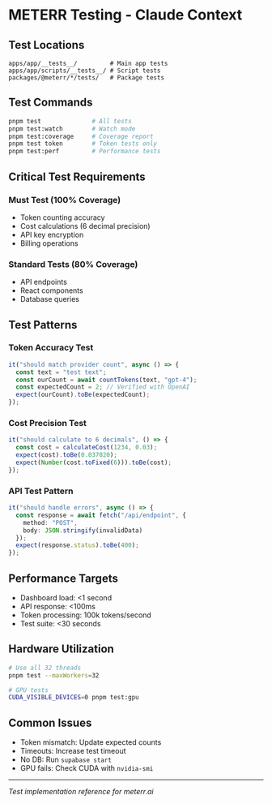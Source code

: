 # METERR Testing - Claude Context

## Test Locations

```
apps/app/__tests__/         # Main app tests
apps/app/scripts/__tests__/ # Script tests
packages/@meterr/*/tests/   # Package tests
```

## Test Commands

```bash
pnpm test              # All tests
pnpm test:watch        # Watch mode
pnpm test:coverage     # Coverage report
pnpm test token        # Token tests only
pnpm test:perf         # Performance tests
```

## Critical Test Requirements

### Must Test (100% Coverage)
- Token counting accuracy
- Cost calculations (6 decimal precision)
- API key encryption
- Billing operations

### Standard Tests (80% Coverage)
- API endpoints
- React components
- Database queries

## Test Patterns

### Token Accuracy Test
```typescript
it("should match provider count", async () => {
  const text = "test text";
  const ourCount = await countTokens(text, "gpt-4");
  const expectedCount = 2; // Verified with OpenAI
  expect(ourCount).toBe(expectedCount);
});
```

### Cost Precision Test
```typescript
it("should calculate to 6 decimals", () => {
  const cost = calculateCost(1234, 0.03);
  expect(cost).toBe(0.037020);
  expect(Number(cost.toFixed(6))).toBe(cost);
});
```

### API Test Pattern
```typescript
it("should handle errors", async () => {
  const response = await fetch("/api/endpoint", {
    method: "POST",
    body: JSON.stringify(invalidData)
  });
  expect(response.status).toBe(400);
});
```

## Performance Targets

- Dashboard load: <1 second
- API response: <100ms
- Token processing: 100k tokens/second
- Test suite: <30 seconds

## Hardware Utilization

```bash
# Use all 32 threads
pnpm test --maxWorkers=32

# GPU tests
CUDA_VISIBLE_DEVICES=0 pnpm test:gpu
```

## Common Issues

- Token mismatch: Update expected counts
- Timeouts: Increase test timeout
- No DB: Run `supabase start`
- GPU fails: Check CUDA with `nvidia-smi`

---

*Test implementation reference for meterr.ai*